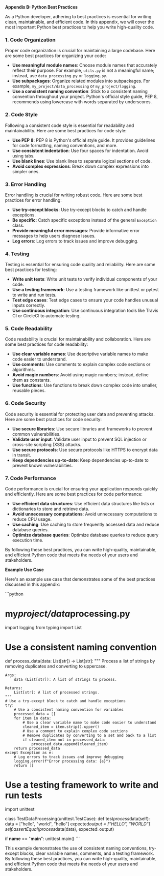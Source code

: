 <p><strong>Appendix B: Python Best Practices</strong></p>

<p>As a Python developer, adhering to best practices is essential for writing clean, maintainable, and efficient code. In this appendix, we will cover the most important Python best practices to help you write high-quality code.</p>

<h3>1. Code Organization</h3>

<p>Proper code organization is crucial for maintaining a large codebase. Here are some best practices for organizing your code:</p>

<ul>
<li><strong>Use meaningful module names</strong>: Choose module names that accurately reflect their purpose. For example, <code>utils.py</code> is not a meaningful name; instead, use <code>data_processing.py</code> or <code>logging.py</code>.</li>
<li><strong>Use subpackages</strong>: Organize related modules into subpackages. For example, <code>my_project/data_processing</code> or <code>my_project/logging</code>.</li>
<li><strong>Use a consistent naming convention</strong>: Stick to a consistent naming convention throughout your project. Python's official style guide, PEP 8, recommends using lowercase with words separated by underscores.</li>
</ul>

<h3>2. Code Style</h3>

<p>Following a consistent code style is essential for readability and maintainability. Here are some best practices for code style:</p>

<ul>
<li><strong>Use PEP 8</strong>: PEP 8 is Python's official style guide. It provides guidelines for code formatting, naming conventions, and more.</li>
<li><strong>Use consistent indentation</strong>: Use four spaces for indentation. Avoid using tabs.</li>
<li><strong>Use blank lines</strong>: Use blank lines to separate logical sections of code.</li>
<li><strong>Avoid complex expressions</strong>: Break down complex expressions into simpler ones.</li>
</ul>

<h3>3. Error Handling</h3>

<p>Error handling is crucial for writing robust code. Here are some best practices for error handling:</p>

<ul>
<li><strong>Use try-except blocks</strong>: Use try-except blocks to catch and handle exceptions.</li>
<li><strong>Be specific</strong>: Catch specific exceptions instead of the general <code>Exception</code> class.</li>
<li><strong>Provide meaningful error messages</strong>: Provide informative error messages to help users diagnose issues.</li>
<li><strong>Log errors</strong>: Log errors to track issues and improve debugging.</li>
</ul>

<h3>4. Testing</h3>

<p>Testing is essential for ensuring code quality and reliability. Here are some best practices for testing:</p>

<ul>
<li><strong>Write unit tests</strong>: Write unit tests to verify individual components of your code.</li>
<li><strong>Use a testing framework</strong>: Use a testing framework like unittest or pytest to write and run tests.</li>
<li><strong>Test edge cases</strong>: Test edge cases to ensure your code handles unusual inputs correctly.</li>
<li><strong>Use continuous integration</strong>: Use continuous integration tools like Travis CI or CircleCI to automate testing.</li>
</ul>

<h3>5. Code Readability</h3>

<p>Code readability is crucial for maintainability and collaboration. Here are some best practices for code readability:</p>

<ul>
<li><strong>Use clear variable names</strong>: Use descriptive variable names to make code easier to understand.</li>
<li><strong>Use comments</strong>: Use comments to explain complex code sections or algorithms.</li>
<li><strong>Avoid magic numbers</strong>: Avoid using magic numbers; instead, define them as constants.</li>
<li><strong>Use functions</strong>: Use functions to break down complex code into smaller, reusable pieces.</li>
</ul>

<h3>6. Code Security</h3>

<p>Code security is essential for protecting user data and preventing attacks. Here are some best practices for code security:</p>

<ul>
<li><strong>Use secure libraries</strong>: Use secure libraries and frameworks to prevent common vulnerabilities.</li>
<li><strong>Validate user input</strong>: Validate user input to prevent SQL injection or cross-site scripting (XSS) attacks.</li>
<li><strong>Use secure protocols</strong>: Use secure protocols like HTTPS to encrypt data in transit.</li>
<li><strong>Keep dependencies up-to-date</strong>: Keep dependencies up-to-date to prevent known vulnerabilities.</li>
</ul>

<h3>7. Code Performance</h3>

<p>Code performance is crucial for ensuring your application responds quickly and efficiently. Here are some best practices for code performance:</p>

<ul>
<li><strong>Use efficient data structures</strong>: Use efficient data structures like lists or dictionaries to store and retrieve data.</li>
<li><strong>Avoid unnecessary computations</strong>: Avoid unnecessary computations to reduce CPU usage.</li>
<li><strong>Use caching</strong>: Use caching to store frequently accessed data and reduce database queries.</li>
<li><strong>Optimize database queries</strong>: Optimize database queries to reduce query execution time.</li>
</ul>

<p>By following these best practices, you can write high-quality, maintainable, and efficient Python code that meets the needs of your users and stakeholders.</p>

<p><strong>Example Use Case</strong></p>

<p>Here's an example use case that demonstrates some of the best practices discussed in this appendix:</p>

<p>```python</p>

<h1>my<em>project/data</em>processing.py</h1>

<p>import logging
from typing import List</p>

<h1>Use a consistent naming convention</h1>

<p>def process_data(data: List[str]) -> List[str]:
    """
    Process a list of strings by removing duplicates and converting to uppercase.</p>

<pre><code>Args:
    data (List[str]): A list of strings to process.

Returns:
    List[str]: A list of processed strings.
"""
# Use a try-except block to catch and handle exceptions
try:
    # Use a consistent naming convention for variables
    processed_data = []
    for item in data:
        # Use a clear variable name to make code easier to understand
        cleaned_item = item.strip().upper()
        # Use a comment to explain complex code sections
        # Remove duplicates by converting to a set and back to a list
        if cleaned_item not in processed_data:
            processed_data.append(cleaned_item)
    return processed_data
except Exception as e:
    # Log errors to track issues and improve debugging
    logging.error(f"Error processing data: {e}")
    return []
</code></pre>

<h1>Use a testing framework to write and run tests</h1>

<p>import unittest</p>

<p>class TestDataProcessing(unittest.TestCase):
    def test<em>process</em>data(self):
        data = ["hello", "world", "hello"]
        expected<em>output = ["HELLO", "WORLD"]
        self.assertEqual(process</em>data(data), expected_output)</p>

<p>if <strong>name</strong> == "<strong>main</strong>":
    unittest.main()
```</p>

<p>This example demonstrates the use of consistent naming conventions, try-except blocks, clear variable names, comments, and a testing framework. By following these best practices, you can write high-quality, maintainable, and efficient Python code that meets the needs of your users and stakeholders.</p>
